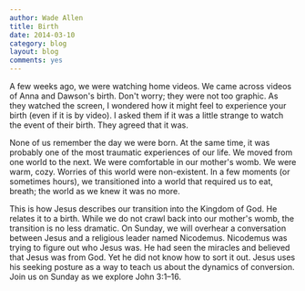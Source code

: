 ```yaml
---
author: Wade Allen
title: Birth
date: 2014-03-10
category: blog
layout: blog
comments: yes
---
```

 
A few weeks ago, we were watching home videos. We came across videos of Anna and Dawson's birth. Don't worry; they were not too graphic. As they watched the screen, I wondered how it might feel to experience your birth (even if it is by video). I asked them if it was a little strange to watch the event of their birth. They agreed that it was.

None of us remember the day we were born. At the same time, it was probably one of the most traumatic experiences of our life. We moved from one world to the next. We were comfortable in our mother's womb. We were warm, cozy. Worries of this world were non-existent. In a few moments (or sometimes hours), we transitioned into a world that required us to eat, breath; the world as we knew it was no more. 

This is how Jesus describes our transition into the Kingdom of God. He relates it to a birth. While we do not crawl back into our mother's womb, the transition is no less dramatic. On Sunday, we will overhear a conversation between Jesus and a religious leader named Nicodemus. Nicodemus was trying to figure out who Jesus was. He had seen the miracles and believed that Jesus was from God. Yet he did not know how to sort it  out. Jesus uses his seeking posture as a way to teach us about the dynamics of conversion. Join us on Sunday as we explore John 3:1–16. 

